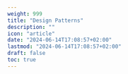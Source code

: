 ```yaml
---
weight: 999
title: "Design Patterns"
description: ""
icon: "article"
date: "2024-06-14T17:08:57+02:00"
lastmod: "2024-06-14T17:08:57+02:00"
draft: false
toc: true
---
```

